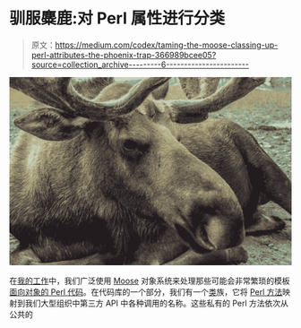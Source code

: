 # 驯服麋鹿:对 Perl 属性进行分类

> 原文：<https://medium.com/codex/taming-the-moose-classing-up-perl-attributes-the-phoenix-trap-366989bcee05?source=collection_archive---------6----------------------->

![](img/1c1f4fdef8e551b5cd1171ea30515c98.png)

在[我的工作](https://www.hostgator.com/)中，我们广泛使用 [Moose](https://metacpan.org/pod/Moose) 对象系统来处理那些可能会非常繁琐的模板[面向对象的 Perl 代码](https://perldoc.perl.org/perlobj)。在代码库的一个部分，我们有一个[类](https://metacpan.org/pod/Moose::Manual::Classes)族，它将 [Perl 方法](https://perldoc.perl.org/perlobj#A-Method-is-Simply-a-Subroutine)映射到我们大型组织中第三方 API 中各种调用的名称。这些私有的 Perl 方法依次从公共的